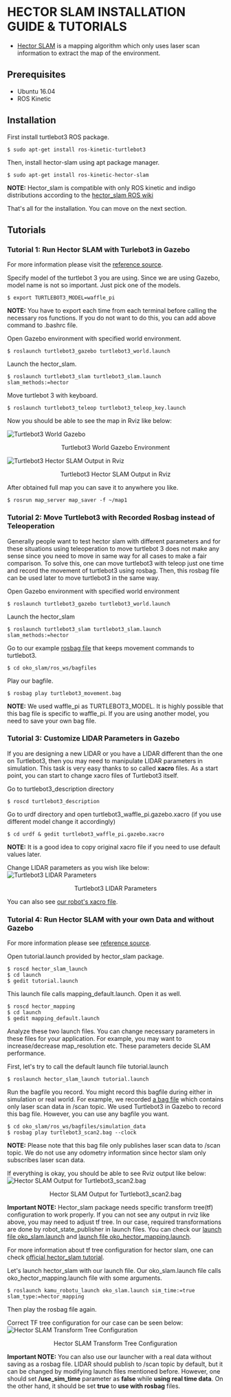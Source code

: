 # HECTOR SLAM INSTALLATION GUIDE & TUTORIALS

* [Hector SLAM](http://wiki.ros.org/hector_slam) is a mapping algorithm which only uses laser scan information to extract the map of the environment.

## Prerequisites
* Ubuntu 16.04
* ROS Kinetic

## Installation
First install turtlebot3 ROS package.
```
$ sudo apt-get install ros-kinetic-turtlebot3
```

Then, install hector-slam using apt package manager.
```
$ sudo apt-get install ros-kinetic-hector-slam
```

**NOTE:** Hector_slam is compatible with only ROS kinetic and indigo distributions according to the [hector_slam ROS wiki](http://wiki.ros.org/hector_slam)

That's all for the installation. You can move on the next section.

## Tutorials

### Tutorial 1: Run Hector SLAM with Turlebot3 in Gazebo
For more information please visit the [reference source](http://emanual.robotis.com/docs/en/platform/turtlebot3/simulation/#ros-packages-for-gazebo). 

Specify model of the turtlebot 3 you are using. Since we are using Gazebo, model name is not so important. Just pick one of the models.
```
$ export TURTLEBOT3_MODEL=waffle_pi
```
**NOTE:** You have to export each time from each terminal before calling the necessary ros functions. If you do not want to do this, you can add above command to .bashrc file.

Open Gazebo environment with specified world environment.
```
$ roslaunch turtlebot3_gazebo turtlebot3_world.launch
```

Launch the hector_slam.
```
$ roslaunch turtlebot3_slam turtlebot3_slam.launch slam_methods:=hector
```

Move turtlebot 3 with keyboard.
```
$ roslaunch turtlebot3_teleop turtlebot3_teleop_key.launch
```

Now you should be able to see the map in Rviz like below:

![Turtlebot3 World Gazebo](/doc//images/hector_slam_tutorials/1.png)
<center> Turtlebot3 World Gazebo Environment </center>

![Turtlebot3 Hector SLAM Output in Rviz](/doc/images/hector_slam_tutorials/2.png)
<center> Turtlebot3 Hector SLAM Output in Rviz </center>

After obtained full map you can save it to anywhere you like.
```
$ rosrun map_server map_saver -f ~/map1
```

### Tutorial 2: Move Turtlebot3 with Recorded Rosbag instead of Teleoperation
Generally people want to test hector slam with different parameters and for these situations using teleoperation to move turtlebot 3 does not make any sense since you need to move in same way for all cases to make a fair comparison. To solve this, one can move turtlebot3 with teleop just one time and record the movement of turtlebot3 using rosbag. Then, this rosbag file can be used later to move turtlebot3 in the same way.
 
Open Gazebo environment with specified world environment
```
$ roslaunch turtlebot3_gazebo turtlebot3_world.launch
```

Launch the hector_slam 
```
$ roslaunch turtlebot3_slam turtlebot3_slam.launch slam_methods:=hector
```

Go to our example [rosbag file](/ros_ws/bagfiles/simulation_data/turtlebot3_movement.bag) that keeps movement commands to turtlebot3.
```
$ cd oko_slam/ros_ws/bagfiles
```

Play our bagfile.
```
$ rosbag play turtlebot3_movement.bag
```

**NOTE:** We used waffle_pi as TURTLEBOT3_MODEL. It is highly possible that this bag file is specific to waffle_pi. If you are using another model, you need to save your own bag file.

### Tutorial 3: Customize LIDAR Parameters in Gazebo
If you are designing a new LIDAR or you have a LIDAR different than the one on Turtlebot3, then you may need to manipulate LIDAR parameters in simulation. This task is very easy thanks to so called **xacro** files. As a start point, you can start to change xacro files of Turtlebot3 itself. 

Go to turtlebot3_description directory
```
$ roscd turtlebot3_description
```

Go to urdf directory and open turtlebot3_waffle_pi.gazebo.xacro (if you use different model change it accordingly) 
```
$ cd urdf & gedit turtlebot3_waffle_pi.gazebo.xacro
```

**NOTE:** It is a good idea to copy original xacro file if you need to use default values later.

Change LIDAR parameters as you wish like below:
![Turtlebot3 LIDAR Parameters](/doc/images/hector_slam_tutorials/3.png)
<center> Turtlebot3 LIDAR Parameters </center>

You can also see [our robot's xacro file](/ros_ws/src/kamu_robotu/kamu_robotu_gazebo/urdf/kamu_robotu.xacro).

### Tutorial 4: Run Hector SLAM with your own Data and without Gazebo
For more information please see [reference source](https://www.youtube.com/watch?v=3C_eRtSoU78).

Open tutorial.launch provided by hector_slam package.
```
$ roscd hector_slam_launch
$ cd launch
$ gedit tutorial.launch
```

This launch file calls mapping_default.launch. Open it as well.
```
$ roscd hector_mapping
$ cd launch
$ gedit mapping_default.launch
```

Analyze these two launch files. You can change necessary parameters in these files for your application. For example, you may want to increase/decrease map_resolution etc. These parameters decide SLAM performance.

First, let's try to call the default launch file tutorial.launch
```
$ roslaunch hector_slam_launch tutorial.launch
```

Run the bagfile you record. You might record this bagfile during either in simulation or real world. For example, we recorded [a bag file](/ros_ws/bagfiles/simulation_data/turtlebot3_scan2.bag) which contains only laser scan data in /scan topic. We used Turtlebot3 in Gazebo to record this bag file. However, you can use any bagfile you want.
```
$ cd oko_slam/ros_ws/bagfiles/simulation_data
$ rosbag play turtlebot3_scan2.bag --clock
```

**NOTE:** Please note that this bag file only publishes laser scan data to /scan topic. We do not use any odometry information since hector slam only subscribes laser scan data.

If everything is okay, you should be able to see Rviz output like below:
![Hector SLAM Output for Turtlebot3_scan2.bag](/doc/images/hector_slam_tutorials/4.png)
<center> Hector SLAM Output for Turtlebot3_scan2.bag </center>

**Important NOTE:** Hector_slam package needs specific transform tree(tf) configuration to work properly. If you can not see any output in rviz like above, you may need to adjust tf tree. In our case, required transformations are done by robot_state_publisher in launch files.
You can check our [launch file oko_slam.launch](/ros_ws/src/kamu_robotu/kamu_robotu_launch/launch/oko_slam.launch) and [launch file oko_hector_mapping.launch](/ros_ws/src/kamu_robotu/kamu_robotu_launch/launch/oko_hector_mapping.launch). 

For more information about tf tree configuration for hector slam, one can check [official hector_slam tutorial](http://wiki.ros.org/hector_slam/Tutorials/SettingUpForYourRobot).

Let's launch hector_slam with our launch file. Our oko_slam.launch file calls oko_hector_mapping.launch file with some arguments.
```
$ roslaunch kamu_robotu_launch oko_slam.launch sim_time:=true slam_type:=hector_mapping
```

Then play the rosbag file again.

Correct TF tree configuration for our case can be seen below:
![Hector SLAM Transform Tree Configuration](/doc/images/hector_slam_tutorials/5.png)
<center> Hector SLAM Transform Tree Configuration </center>

**Important NOTE:** You can also use our launcher with a real data without saving as a rosbag file. LIDAR should publish to /scan topic by default, but it can be changed by modifying launch files mentioned before. However, one should set **/use_sim_time** parameter as **false** while **using real time data**. On the other hand, it should be set **true** to **use with rosbag** files. 
